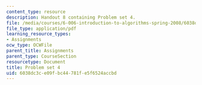 ```yaml
---
content_type: resource
description: Handout 8 containing Problem set 4.
file: /media/courses/6-006-introduction-to-algorithms-spring-2008/6038dc3ce09fbc44781fe5f6524accbd_ps4.pdf
file_type: application/pdf
learning_resource_types:
- Assignments
ocw_type: OCWFile
parent_title: Assignments
parent_type: CourseSection
resourcetype: Document
title: Problem set 4
uid: 6038dc3c-e09f-bc44-781f-e5f6524accbd
---
```

